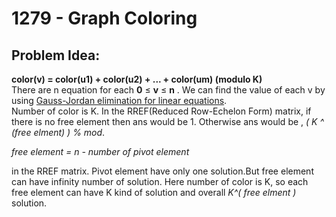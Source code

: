 # 1279 - Graph Coloring
##  Problem Idea:
**color(v) = color(u1) + color(u2) + ... + color(um) (modulo K)**  
There are n equation for  each  **0**  ≤  **v**  ≤  **n** .
We can find the value of each v by using [Gauss-Jordan elimination for linear equations](https://cp-algorithms.com/linear_algebra/linear-system-gauss.html).  
Number of color is K. In the RREF(Reduced Row-Echelon Form) matrix, if there is no free element then ans would be 1. Otherwise 
 ans would be , *( K ^ (free elment) ) % mod*.  
   
   *free element = n - number of pivot element*  
   
   in the RREF matrix. Pivot element have only one solution.But free element can have infinity number of solution. Here number of color is K, so each free element can have K kind of solution and overall   *K^( free elment )*  solution.
  

<!--stackedit_data:
eyJoaXN0b3J5IjpbMTQ3MTg0NDM2MCwtMTkxNjk5NzQzOSwtND
E4NjQ2MzQwLDg0MjE4ODUxMl19
-->